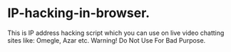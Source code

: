 # IP-hacking-in-browser.
This is IP address hacking script which you can use on live video chatting sites like: Omegle, Azar etc.
Warning!
Do Not Use For Bad Purpose.
